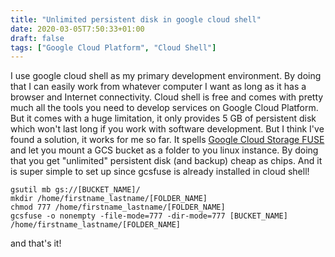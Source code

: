 ```yaml
---
title: "Unlimited persistent disk in google cloud shell"
date: 2020-03-05T7:50:33+01:00
draft: false
tags: ["Google Cloud Platform", "Cloud Shell"]
---
```


I use google cloud shell as my primary development environment. By doing that I can easily work from whatever computer I want as long as it has a browser and Internet connectivity. Cloud shell is free and comes with pretty much all the tools you need to develop services on Google Cloud Platform. But it comes with a huge limitation, it only provides 5 GB of persistent disk which won't last long if you work with software development. But I think I've found a solution, it works for me so far. It spells [Google Cloud Storage FUSE](https://cloud.google.com/storage/docs/gcs-fuse) and let you mount a GCS bucket as a folder to you linux instance. By doing that you get "unlimited" persistent disk (and backup) cheap as chips. And it is super simple to set up since gcsfuse is already installed in cloud shell!

```shell
gsutil mb gs://[BUCKET_NAME]/
mkdir /home/firstname_lastname/[FOLDER_NAME]
chmod 777 /home/firstname_lastname/[FOLDER_NAME]
gcsfuse -o nonempty -file-mode=777 -dir-mode=777 [BUCKET_NAME] /home/firstname_lastname/[FOLDER_NAME]
```
and that's it!
